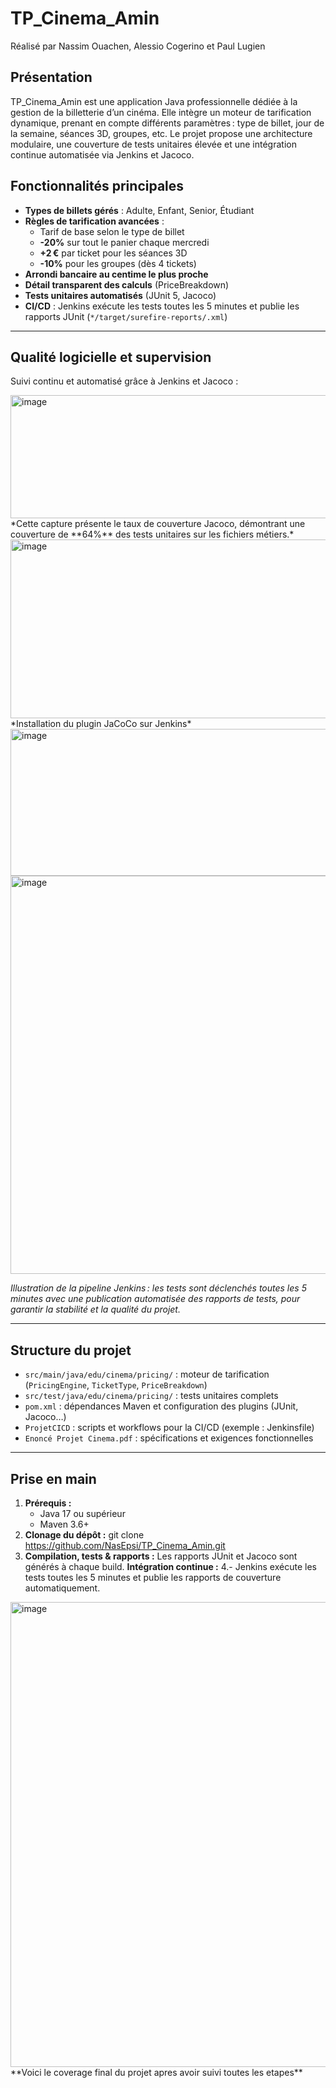 # TP_Cinema_Amin 
Réalisé par Nassim Ouachen, Alessio Cogerino et Paul Lugien 

## Présentation

TP_Cinema_Amin est une application Java professionnelle dédiée à la gestion de la billetterie d’un cinéma. Elle intègre un moteur de tarification dynamique, prenant en compte différents paramètres : type de billet, jour de la semaine, séances 3D, groupes, etc. Le projet propose une architecture modulaire, une couverture de tests unitaires élevée et une intégration continue automatisée via Jenkins et Jacoco.

## Fonctionnalités principales

- **Types de billets gérés** : Adulte, Enfant, Senior, Étudiant
- **Règles de tarification avancées** :
    - Tarif de base selon le type de billet
    - **-20%** sur tout le panier chaque mercredi
    - **+2 €** par ticket pour les séances 3D
    - **-10%** pour les groupes (dès 4 tickets)
- **Arrondi bancaire au centime le plus proche**
- **Détail transparent des calculs** (PriceBreakdown)
- **Tests unitaires automatisés** (JUnit 5, Jacoco)
- **CI/CD** : Jenkins exécute les tests toutes les 5 minutes et publie les rapports JUnit (`*/target/surefire-reports/.xml`)

---

## Qualité logicielle et supervision

Suivi continu et automatisé grâce à Jenkins et Jacoco :

<img width="1292" height="197" alt="image" src="https://github.com/user-attachments/assets/4085da12-f722-40be-9b3d-18c098340323" />
*Cette capture présente le taux de couverture Jacoco, démontrant une couverture de **64%** des tests unitaires sur les fichiers métiers.*

<img width="1196" height="286" alt="image" src="https://github.com/user-attachments/assets/59bb4904-0c81-4f01-a2b1-8e0c3242e0ff" />
*Installation du plugin JaCoCo sur Jenkins*

<img width="1271" height="235" alt="image" src="https://github.com/user-attachments/assets/2c4cdca1-76e7-4615-a15a-c16aff7b0dc1" />
<img width="852" height="637" alt="image" src="https://github.com/user-attachments/assets/9790a755-1829-4f48-ad71-db5afb0f2195" />
  
*Illustration de la pipeline Jenkins : les tests sont déclenchés toutes les 5 minutes avec une publication automatisée des rapports de tests, pour garantir la stabilité et la qualité du projet.*

---

## Structure du projet

- `src/main/java/edu/cinema/pricing/` : moteur de tarification (`PricingEngine`, `TicketType`, `PriceBreakdown`)
- `src/test/java/edu/cinema/pricing/` : tests unitaires complets
- `pom.xml` : dépendances Maven et configuration des plugins (JUnit, Jacoco…)
- `ProjetCICD` : scripts et workflows pour la CI/CD (exemple : Jenkinsfile)
- `Enoncé Projet Cinema.pdf` : spécifications et exigences fonctionnelles

---

## Prise en main

1. **Prérequis :**
   - Java 17 ou supérieur
   - Maven 3.6+
2. **Clonage du dépôt :**
git clone https://github.com/NasEpsi/TP_Cinema_Amin.git
3. **Compilation, tests & rapports :**
Les rapports JUnit et Jacoco sont générés à chaque build.
**Intégration continue :**
4.- Jenkins exécute les tests toutes les 5 minutes et publie les rapports de couverture automatiquement.

<img width="1645" height="744" alt="image" src="https://github.com/user-attachments/assets/70750314-1f80-45d8-8e82-ce3e19f2f674" />
**Voici le coverage final du projet apres avoir suivi toutes les etapes**







